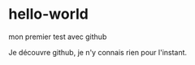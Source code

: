 # hello-world
mon premier test avec github

Je découvre github, je n'y connais rien pour l'instant.
